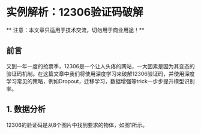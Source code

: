 # 实例解析：12306验证码破解

** 注意：本文章只适用于技术交流，切勿用于商业用途！**

## 前言

又到一年一度的抢票季，12306是一个让人头疼的网站，一大因素是因为其变态的验证码机制。在这篇文章中我们将使用深度学习来破解12306验证码，并使用深度学习常见的策略，例如Dropout，迁移学习，数据增强等trick一步步提升模型识别率。

## 1. 数据分析

12306的验证码是从8个图片中找到要求的物体，如图1所示。

